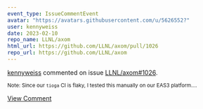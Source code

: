 ```yaml
---
event_type: IssueCommentEvent
avatar: "https://avatars.githubusercontent.com/u/5626552?"
user: kennyweiss
date: 2023-02-10
repo_name: LLNL/axom
html_url: https://github.com/LLNL/axom/pull/1026
repo_url: https://github.com/LLNL/axom
---
```


<a href='https://github.com/kennyweiss' target='_blank'>kennyweiss</a> commented on issue <a href='https://github.com/LLNL/axom/pull/1026' target='_blank'>LLNL/axom#1026</a>.

<small>Note: Since our `tioga` CI is flaky, I tested this manually on our EAS3 platform....</small>

<a href='https://github.com/LLNL/axom/pull/1026' target='_blank'>View Comment</a>